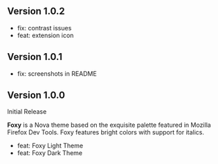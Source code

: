 ## Version 1.0.2

- fix: contrast issues
- feat: extension icon

## Version 1.0.1

- fix: screenshots in README

## Version 1.0.0

Initial Release

**Foxy** is a Nova theme based on the exquisite palette featured in Mozilla Firefox Dev Tools. Foxy features bright colors with support for italics.

- feat: Foxy Light Theme
- feat: Foxy Dark Theme

